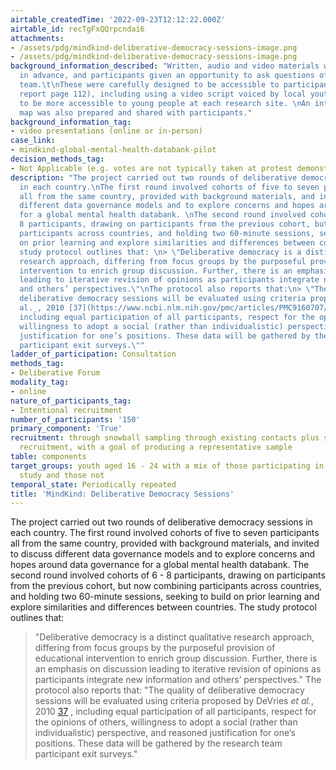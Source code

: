 ```yaml
---
airtable_createdTime: '2022-09-23T12:12:22.000Z'
airtable_id: recTgFxQQrpcndai6
attachments:
- /assets/pdg/mindkind-deliberative-democracy-sessions-image.png
- /assets/pdg/mindkind-deliberative-democracy-sessions-image.png
background_information_described: "Written, audio and video materials were provided
  in advance, and participants given an opportunity to ask questions of the research
  team.\t\nThese were carefully designed to be accessible to participants (see final
  report page 112), including using a video script voiced by local youth advisors
  to be more accessible to young people at each research site. \nAn interactive concept
  map was also prepared and shared with participants."
background_information_tag:
- video presentations (online or in-person)
case_link:
- mindkind-global-mental-health-databank-pilot
decision_methods_tag:
- Not Applicable (e.g. votes are not typically taken at protest demonstrations)
description: "The project carried out two rounds of deliberative democracy sessions
  in each country.\nThe first round involved cohorts of five to seven participants
  all from the same country, provided with background materials, and invited to discuss
  different data governance models and to explore concerns and hopes around data governance
  for a global mental health databank. \nThe second round involved cohorts of 6 -
  8 participants, drawing on participants from the previous cohort, but now combining
  participants across countries, and holding two 60-minute sessions, seeking to build
  on prior learning and explore similarities and differences between countries.\nThe
  study protocol outlines that: \n> \"Deliberative democracy is a distinct qualitative
  research approach, differing from focus groups by the purposeful provision of educational
  intervention to enrich group discussion. Further, there is an emphasis on discussion
  leading to iterative revision of opinions as participants integrate new information
  and others’ perspectives.\"\nThe protocol also reports that:\n> \"The quality of
  deliberative democracy sessions will be evaluated using criteria proposed by DeVries _et
  al._, 2010 [37](https://www.ncbi.nlm.nih.gov/pmc/articles/PMC9160707/#ref-37) ,
  including equal participation of all participants, respect for the opinions of others,
  willingness to adopt a social (rather than individualistic) perspective, and reasoned
  justification for one’s positions. These data will be gathered by the research team
  participant exit surveys.\""
ladder_of_participation: Consultation
methods_tag:
- Deliberative Forum
modality_tag:
- online
nature_of_participants_tag:
- Intentional recruitment
number_of_participants: '150'
primary_component: 'True'
recruitment: through snowball sampling through existing contacts plus social media
  recruitment, with a goal of producing a representative sample
table: components
target_groups: youth aged 16 - 24 with a mix of those participating in the MindKind
  study and those not
temporal_state: Periodically repeated
title: 'MindKind: Deliberative Democracy Sessions'
---
```


The project carried out two rounds of deliberative democracy sessions in each country.
The first round involved cohorts of five to seven participants all from the same country, provided with background materials, and invited to discuss different data governance models and to explore concerns and hopes around data governance for a global mental health databank. 
The second round involved cohorts of 6 - 8 participants, drawing on participants from the previous cohort, but now combining participants across countries, and holding two 60-minute sessions, seeking to build on prior learning and explore similarities and differences between countries.
The study protocol outlines that: 
> "Deliberative democracy is a distinct qualitative research approach, differing from focus groups by the purposeful provision of educational intervention to enrich group discussion. Further, there is an emphasis on discussion leading to iterative revision of opinions as participants integrate new information and others’ perspectives."
The protocol also reports that:
> "The quality of deliberative democracy sessions will be evaluated using criteria proposed by DeVries _et al._, 2010 [37](https://www.ncbi.nlm.nih.gov/pmc/articles/PMC9160707/#ref-37) , including equal participation of all participants, respect for the opinions of others, willingness to adopt a social (rather than individualistic) perspective, and reasoned justification for one’s positions. These data will be gathered by the research team participant exit surveys."
